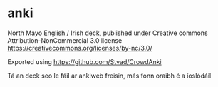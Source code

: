 # anki
North Mayo English / Irish deck, published under Creative commons Attribution-NonCommercial 3.0 license https://creativecommons.org/licenses/by-nc/3.0/

Exported using https://github.com/Stvad/CrowdAnki

Tá an deck seo le fáil ar ankiweb freisin, más fonn oraibh é a íoslódáil

